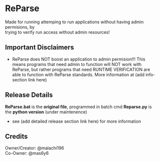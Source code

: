 # ReParse
Made for running attemping to run applications without having admin permisions, by \
trying to verify run access without admin resources!

## Important Disclaimers
+ ReParse does NOT boost an application to admin permision!!! This means programs that need admin to function will NOT work with ReParse, but rather programs that need RUNTIME VERIFICATION are able to function with ReParse standards. More information at (add info-section link here)


## Release Details
**ReParse.bat** is the **original file**, programmed in batch cmd
**Reparse.py** is the **python version** (under maintenence)
- see (add detailed release section link here) for more information

## Credits
Owner/Creator: @malachi196 \
Co-Owner: @mas6y6
